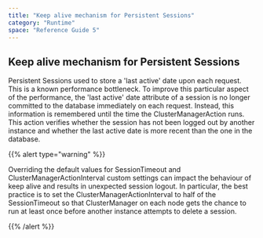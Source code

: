 ```yaml
---
title: "Keep alive mechanism for Persistent Sessions"
category: "Runtime"
space: "Reference Guide 5"
---
```

## Keep alive mechanism for Persistent Sessions

Persistent Sessions used to store a 'last active' date upon each request. This is a known performance bottleneck. To improve this particular aspect of the performance, the 'last active' date attribute of a session is no longer committed to the database immediately on each request. Instead, this information is remembered until the time the ClusterManagerAction runs. This action verifies whether the session has not been logged out by another instance and whether the last active date is more recent than the one in the database.

{{% alert type="warning" %}}

Overriding the default values for SessionTimeout and ClusterManagerActionInterval custom settings can impact the behaviour of keep alive and results in unexpected session logout. In particular, the best practice is to set the ClusterManagerActionInterval to half of the SessionTimeout so that ClusterManager on each node gets the chance to run at least once before another instance attempts to delete a session.

{{% /alert %}}
